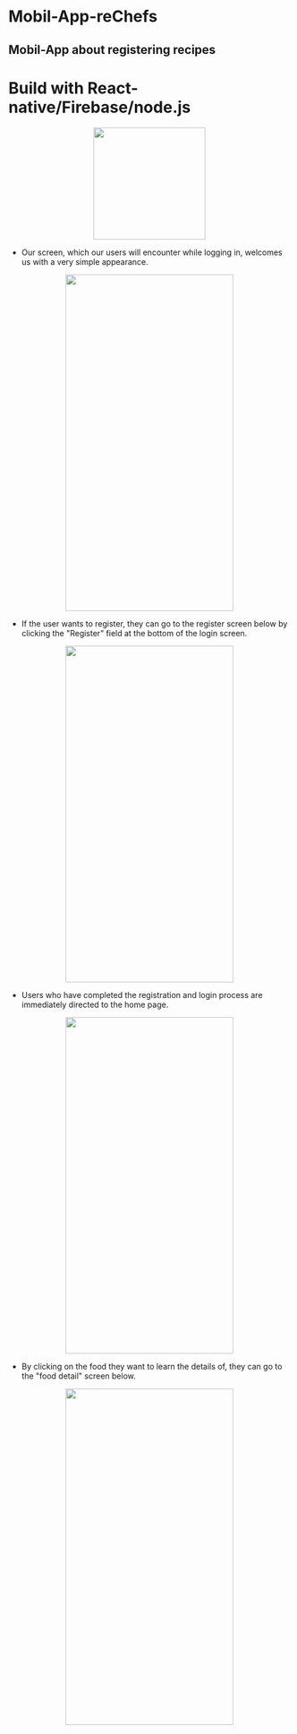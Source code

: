 # Mobil-App-reChefs
## Mobil-App about registering recipes

# Build with React-native/Firebase/node.js

<p align="center">
  <img src="https://user-images.githubusercontent.com/73894794/118517812-37fc3e80-b740-11eb-9080-e013396cdad4.png"  width="200" height="200"/>
</p>


* Our screen, which our users will encounter while logging in, welcomes us with a very simple appearance.

<p align="center">
  <img src="https://user-images.githubusercontent.com/73894794/118515071-b4d9e900-b73d-11eb-8ddd-2c7836282f30.png"  width="300" height="600"/>
</p>

* If the user wants to register, they can go to the register screen below by clicking the "Register" field at the bottom of the login screen.

<p align="center">
  <img src="https://user-images.githubusercontent.com/73894794/118515228-e357c400-b73d-11eb-855c-6c6a04d128b5.png"  width="300" height="600"/>
</p>

* Users who have completed the registration and login process are immediately directed to the home page.

<p align="center">
  <img src="https://user-images.githubusercontent.com/73894794/118515428-0da98180-b73e-11eb-8982-15fdf9cc21c1.png"  width="300" height="600"/>
</p>

* By clicking on the food they want to learn the details of, they can go to the "food detail" screen below.

<p align="center">
  <img src="https://user-images.githubusercontent.com/73894794/118515628-37fb3f00-b73e-11eb-8a9c-f4d8f2f82776.png"  width="300" height="600"/>
</p>





